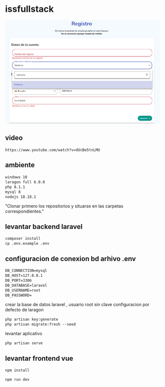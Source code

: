 # issfullstack

![alt text](https://raw.githubusercontent.com/kevinm9/issfullstack/main/uix.png)

## video 
```
https://www.youtube.com/watch?v=dUcBe5tnLMU
```

## ambiente
```
windows 10
laragon full 6.0.0
php 8.1.1
mysql 8 
nodejs 18.18.1
```
"Clonar primero los repositorios y situarse en las carpetas correspondientes."
## levantar backend laravel

```
composer install
cp .env.example .env
```
## configuracion de conexion bd arhivo .env
```
DB_CONNECTION=mysql
DB_HOST=127.0.0.1
DB_PORT=3306
DB_DATABASE=laravel
DB_USERNAME=root
DB_PASSWORD=
```
crear la base de datos laravel , usuario root sin clave configuracion por defecto de laragon
```
php artisan key:generate
php artisan migrate:fresh --seed
```
levantar aplicativo
```
php artisan serve
```



## levantar frontend vue
```
npm install
```
```
npm run dev
```
